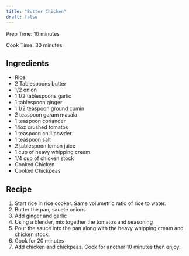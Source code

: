 ```yaml
---
title: "Butter Chicken"
draft: false
---
```


Prep Time: 10 minutes

Cook Time: 30 minutes

## Ingredients
- Rice
- 2 Tablespoons butter
- 1/2 onion
- 1 1/2 tablespoons garlic
- 1 tablespoon ginger
- 1 1/2 teaspoon ground cumin
- 2 teaspoon garam masala
- 1 teaspoon coriander
- 14oz crushed tomatos
- 1 teaspoon chili powder
- 1 teaspoon salt
- 2 tablespoon lemon juice
- 1 cup of heavy whipping cream
- 1/4 cup of chicken stock
- Cooked Chicken
- Cooked Chickpeas

## Recipe

1. Start rice in rice cooker. Same volumetric ratio of rice to water.
2. Butter the pan, sauete onions
3. Add ginger and garlic
4. Using a blender, mix together the tomatos and seasoning
5. Pour the sauce into the pan along with the heavy whipping cream and chicken stock.
6. Cook for 20 minutes
7. Add chicken and chickpeas. Cook for another 10 minutes then enjoy.
